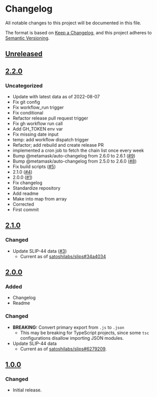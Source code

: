 # Changelog
All notable changes to this project will be documented in this file.

The format is based on [Keep a Changelog](https://keepachangelog.com/en/1.0.0/),
and this project adheres to [Semantic Versioning](https://semver.org/spec/v2.0.0.html).

## [Unreleased]

## [2.2.0]
### Uncategorized
- Update with latest data as of 2022-08-07
- Fix git config
- Fix workflow_run trigger
- Fix conditional
- Refactor release pull request trigger
- Fix gh workflow run call
- Add GH_TOKEN env var
- Fix missing date input
- temp: add workflow dispatch trigger
- Refactor; add rebuild and create release PR
- implemented a cron job to fetch the chain list once every week
- Bump @metamask/auto-changelog from 2.6.0 to 2.6.1 ([#9](https://github.com/rekmarks/slip44/pull/9))
- Bump @metamask/auto-changelog from 2.5.0 to 2.6.0 ([#8](https://github.com/rekmarks/slip44/pull/8))
- Fix build scripts ([#5](https://github.com/rekmarks/slip44/pull/5))
- 2.1.0 ([#4](https://github.com/rekmarks/slip44/pull/4))
- 2.0.0 ([#1](https://github.com/rekmarks/slip44/pull/1))
- Fix changelog
- Standardize repository
- Add readme
- Make into map from array
- Corrected
- First commit

## [2.1.0]
### Changed
- Update SLIP-44 data ([#3](https://github.com/MetaMask/slip44/pull/3))
  - Current as of [satoshilabs/slips#34a4034](https://github.com/satoshilabs/slips/blob/34a4034bdf0da30f49b7bb2fe24251c381d739fd/slip-0044.md)

## [2.0.0]
### Added
- Changelog
- Readme

### Changed
- **BREAKING:** Convert primary export from `.js` to `.json`
  - This may be breaking for TypeScript projects, since some `tsc` configurations disallow importing JSON modules.
- Update SLIP-44 data
  - Current as of [satoshilabs/slips#6279209](https://github.com/satoshilabs/slips/blob/6279209c5686c2910d67a37ddeef2643228472b1/slip-0044.md).

## [1.0.0]
### Changed
- Initial release.

[Unreleased]: https://github.com/rekmarks/slip44/compare/v2.2.0...HEAD
[2.2.0]: https://github.com/rekmarks/slip44/compare/v2.1.0...v2.2.0
[2.1.0]: https://github.com/rekmarks/slip44/compare/v2.0.0...v2.1.0
[2.0.0]: https://github.com/rekmarks/slip44/compare/v1.0.0...v2.0.0
[1.0.0]: https://github.com/rekmarks/slip44/releases/tag/v1.0.0
